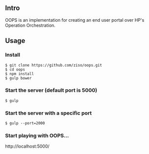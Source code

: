 ## Intro
OOPS is an implementation for creating an end user portal over HP's Operation Orchestration.

## Usage

### Install
```
$ git clone https://github.com/ziso/oops.git
$ cd oops
$ npm install
$ gulp bower
```

### Start the server (default port is 5000)
```
$ gulp
```

### Start the server with a specific port
```
$ gulp --port=2000
```

### Start playing with OOPS...
http://localhost:5000/
